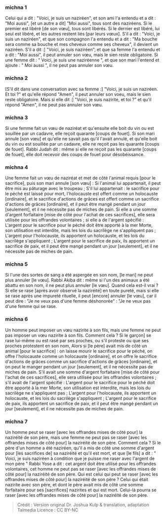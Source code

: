 
### michna 1
Celui qui a dit : "Voici, je suis un naziréen", et son ami l'a entendu et a dit : "Moi aussi", [et un autre a dit] "Moi aussi", tous sont des naziréens. Si le premier est libéré [de son vœu], tous sont libérés. Si le dernier est libéré, lui seul est libéré, et les autres restent liés [par leurs vœux]. S'il a dit : "Voici, je suis un naziréen", et que son compagnon l'a entendu et a dit : "Ma bouche sera comme sa bouche et mes cheveux comme ses cheveux", il devient un naziréen. S'il a dit :] "Voici, je suis naziréen", et que sa femme l'a entendu et a dit : "Moi aussi", il peut annuler son vœu, mais le sien reste obligatoire. Si une femme dit : " Voici, je suis une naziréenne ", et que son mari l'entend et ajoute : " Moi aussi ", il ne peut pas annuler son vœu.

### michna 2
[S'il dit dans une conversation avec sa femme :] "Voici, je suis un naziréen. Et toi ?" et qu'elle répond "Amen", il peut annuler son voeu, mais le sien reste obligatoire. Mais si elle dit :] "Voici, je suis nazirite, et toi ?" et qu'il répond "Amen", il ne peut pas annuler son vœu.

### michna 3
Si une femme fait un vœu de naziréat et qu'ensuite elle boit du vin ou est souillée par un cadavre, elle reçoit quarante [coups de fouet]. Si son mari annule [son vœu] et qu'elle ne savait pas qu'il l'avait annulé, et qu'elle boit du vin ou est souillée par un cadavre, elle ne reçoit pas les quarante [coups de fouet]. Rabbi Judah dit : même si elle ne reçoit pas les quarante [coups de fouet], elle doit recevoir des coups de fouet pour désobéissance.

### michna 4
Une femme fait un vœu de naziréat et met de côté l'animal requis [pour le sacrifice], puis son mari annule [son vœu] : Si l'animal lui appartenait, il peut être mis au pâturage avec le troupeau ; S'il lui appartenait : le sacrifice pour le péché est laissé pour mort, l'holocauste est offert comme un holocauste [ordinaire], et le sacrifice d'actions de grâces est offert comme un sacrifice d'actions de grâces [ordinaire], et il peut être mangé pendant un jour [seulement], et il ne nécessite pas de miches de pain. Si elle a une somme d'argent forfaitaire [mise de côté pour l'achat de ces sacrifices], elle sera utilisée pour les offrandes volontaires ; si elle a de l'argent spécifié : L'argent pour le sacrifice pour le péché doit être apporté à la mer Morte, son utilisation est interdite, mais les lois du sacrilège ne s'appliquent pas ; L'argent pour l'holocauste, ils apportent un holocauste, et les lois du sacrilège s'appliquent ; L'argent pour le sacrifice de paix, ils apportent un sacrifice de paix, et il peut être mangé pendant un jour [seulement], et il ne nécessite pas de miches de pain.

### michna 5
Si l'une des sortes de sang a été aspergée en son nom, [le mari] ne peut plus annuler [le vœu]. Rabbi Akiba dit : même si l'un des animaux a été abattu en son nom, il ne peut plus annuler [le vœu]. Quand cela est-il vrai ?  Si elle se rase [après avoir observé la naziréité] en toute pureté, mais si elle se rase après une impureté rituelle, il peut [encore] annuler [le vœu], car il peut dire : "Je ne veux pas d'une femme déshonorée" : "Je ne veux pas d'une femme qui se rase.

### michna 6
Un homme peut imposer un vœu nazirite à son fils, mais une femme ne peut pas imposer un vœu nazirite à son fils. Comment cela ? Si le garçon] se rase lui-même ou est rasé par ses proches, ou s'il proteste ou que ses proches protestent en son nom, Alors si [le père] avait mis de côté un animal [pour le sacrifice] : on laisse mourir le sacrifice pour le péché, on offre l'holocauste comme un holocauste [ordinaire], et on offre le sacrifice d'actions de grâces comme un sacrifice d'actions de grâces [ordinaire], et on peut le manger pendant un jour [seulement], et il ne nécessite pas de miches de pain. S'il avait une somme d'argent forfaitaire [mise de côté pour l'achat de ces sacrifices], elle sera utilisée pour les offrandes volontaires ; s'il avait de l'argent spécifié : L'argent pour le sacrifice pour le péché doit être apporté à la mer Morte, son utilisation est interdite, mais les lois du sacrilège ne s'appliquent pas ; L'argent pour l'holocauste, ils apportent un holocauste, et les lois du sacrilège s'appliquent ; L'argent pour le sacrifice de paix, ils apportent un sacrifice de paix, et il peut être mangé pendant un jour [seulement], et il ne nécessite pas de miches de pain.

### michna 7
Un homme peut se raser [avec les offrandes mises de côté pour] la naziréité de son père, mais une femme ne peut pas se raser [avec les offrandes mises de côté pour] la naziréité de son père. Comment cela ? Si le père d'un homme a été naziréen, qu'il a mis de côté une somme d'argent pour [les sacrifices de] sa naziréité et qu'il est mort, et que [le fils] a dit : " Voici, je suis naziréen à condition que je puisse me raser avec l'argent de mon père " Rabbi Yose a dit : cet argent doit être utilisé pour les offrandes volontaires, cet homme ne peut pas se raser [avec les offrandes mises de côté pour] la naziréité de son père. Qui est celui qui peut se raser [avec les offrandes mises de côté pour] la naziréité de son père ? Celui qui était nazirite avec son père, et dont le père avait mis de côté une somme forfaitaire pour ses [sacrifices] nazirites et qui est mort.  Celui-là pourra se raser [avec les offrandes mises de côté pour] la naziréité de son père.

>Crédit : Version original Dr. Joshua Kulp & translation, adaptation Talmedia
>Licence : CC BY-NC